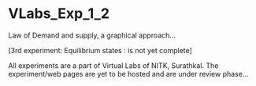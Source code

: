 # VLabs_Exp_1_2
Law of Demand and supply, a graphical approach...

[3rd experiment: Equilibrium states : is not yet complete]

All experiments are a part of Virtual Labs of NITK, Surathkal. The experiment/web pages are yet to be hosted and are under review phase...
